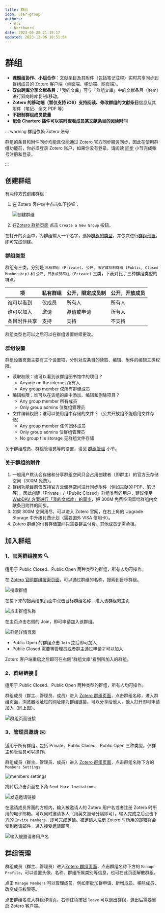 ```yaml
---
title: 群组
icon: user-group
authors:
  - Ali
  - Northword
date: 2023-06-28 21:19:17
updated: 2023-12-06 18:51:54
---
```


# 群组

<Badge text="高级" />

- **课题组协作、小组合作**：文献条目及其附件（包括笔记注释）实时共享同步到群组成员的 Zotero 客户端（桌面端、移动端、网页端）。
- **双向跨库分享文献条目**：「我的文库」可与「群组文库」中的文献条目（item）进行双向跨库复制/移动。
- **Zotero 的移动端（暂仅支持 iOS）支持阅读、修改群组的文献条目**信息及其附件（笔记、全文 PDF 等）
- **不限制群组成员数量**
- **配合 Chartero 插件可以实时查看成员某文献条目的阅读时间**

::: warning 群组依赖 Zotero 账号

群组的条目和附件同步均能且仅能通过 Zotero 官方同步服务同步，因此在使用群组功能前，你必须登录 Zotero 账户，如果你没有登录，请阅读 [同步](./sync.md#数据的同步) 小节完成账号注册和登录。

:::

## 创建群组

有两种方式创建群组：

1. 在 Zotero 客户端中点击如下按钮：

   ![创建群组](../assets/images/zotero-group-new-group.png)

2. 在[Zotero 群组页面](https://www.zotero.org/groups) 点击 `Create a New Group` 按钮。

在打开的页面中，为群组输入一个名字，选择[群组的类型](#群组类型)，并依次进行[群组设置](#群组设置)，即可完成创建。

### 群组类型

群组有三类，分别是 `私有群组 (Private)`、`公开, 限定成员制群组 (Public, Closed Membership)` 和 `公开, 开放成员群组 (Private)` 三类，下表对比了三种群组类型的特点。

| 项           | 私有群组 | 公开，限定成员制 | 公开，开放成员 |
| ------------ | -------- | ---------------- | -------------- |
| 谁可以看到   | 仅成员   | 所有人           | 所有人         |
| 谁可以加入   | 邀请     | 邀请或申请       | 所有人         |
| 条目附件共享 | 支持     | 支持             | 不支持         |

群组类型也可以之后可以在群组设置继续更改。

### 群组设置

群组设置页面主要有三个设置项，分别对应条目的读取、编辑、附件的编辑三类权限。

- 读取权限：谁可以看到该群组图书馆中的项目？
  - Anyone on the internet 所有人
  - Any group member 仅所有群组成员
- 编辑权限：谁可以在该组的库中添加、编辑和删除项目？
  - Any group member 所有成员
  - Only group admins 仅群组管理员
- 文件编辑权限：谁可以使用组中存储的文件？（公共开放组不能启用文件存储）
  - Any group member 任何团体成员
  - Only group admins 仅群组管理员
  - No group file storage 无群组文件存储

关于群组成员、群组管理员等的设置，请见 [群组管理](#群组管理) 小节。

### 关于群组的附件

1. 一般用户默认会存储和分享群组空间只会占用创建者（即群主）的官方云存储空间（300M 免费）。
2. 群组功能目前仅支持官方云储存空间进行同步附件（例如文献的 PDF、笔记等），因此创建「Private」/「Public Closed」群组类型的用户，建议使用 [WebDAV 方案进行「我的文献库」的同步](./sync.md#通过-webdav-同步附件)，把 300M 免费空间留给群组内文献条目附件的同步。
3. 如果 300M 空间用尽，可以进入 Zotero 官网，在右上角的 Upgrade Storage 中升级付费计划（需要国外 VISA 信用卡）。
4. Zotero 群组的付费存储空间只需要群主付费，其他成员无需承担。

## 加入群组

### 1、官网群组搜索 🔍

适用于 Public Closed、Public Open 两种类型的群组，所有人均可操作。

在 [Zotero 官网群组搜索页面](https://www.zotero.org/search/type/group)，可以通过群组的名称，搜索到目标群组。

![搜索群组](../assets/images/group-10.png)

在接下来的搜索结果页面中点击目标群组名称，进入该群组的主页

![点击群组名称](../assets/images/group-11.png)

在主页点击右侧的 Join，即可申请加入该群组。

![群组详情页面](../assets/images/group-12.png)

- Public Open 的群组点击 `Join` 之后即可加入
- Public Closed 需要等管理员或者群主通过申请才可以加入

Zotero 客户端重启之后即可在右侧"群组文库"看到所加入的群组。

### 2、群组链接 🔗

适用于 Public Closed、Public Open 两种类型的群组，所有人均可操作。

群组成员（群主、管理员、成员）进入 [Zotero 群组页面](https://www.zotero.org/groups/)，点击群组名称，进入群组页面，浏览器地址栏的网址即为群组链接，可以分享给他人，他人打开即可申请加入（同上图）。

![群组页面链接](../assets/images/group-13.png)

### 3、管理员邀请 ✉️

适用于所有群组，包括 Private、Public Closed、Public Open 三种类型，仅群主和管理员可以操作。

群组成员（群主、管理员、成员）进入 [Zotero 群组页面](https://www.zotero.org/groups/)，点击群组名称下方的 `Members Settings`

![members settings](../assets/images/group-14.png)

跳转后点击页面左下角 `Send More Invitations`

![发送邀请链接](../assets/images/group-15.png)

在邀请成员界面的方框内，输入被邀请人的 Zotero 用户名或者注册 Zotero 时所用的电子邮箱。可以同时邀请多人（用英文逗号分隔即可），输入完成之后点击下方的 `Invite Members`，即可完成邀请。被邀请人注册 Zotero 时所用的邮箱将会受到邀请邮件，进入接受邀请即可。

![输入被邀请者用户名](../assets/images/group-16.png)

## 群组管理

群组成员（群主、管理员）进入[Zotero 群组页面](https://www.zotero.org/groups/)，点击群组名称下方的 `Manage Profile`，可以设置头像、名称、群组所属类别等信息，也可在此页面解散群组。

点击 `Manage Members` 可以管理成员，例如审批加群申请、新增成员、移除成员、改变成员权限等。

点击群组名进入群组详情页，右侧红色按钮 `leave` 可以退出群组，退出后需要重启 Zotero 客户端。
